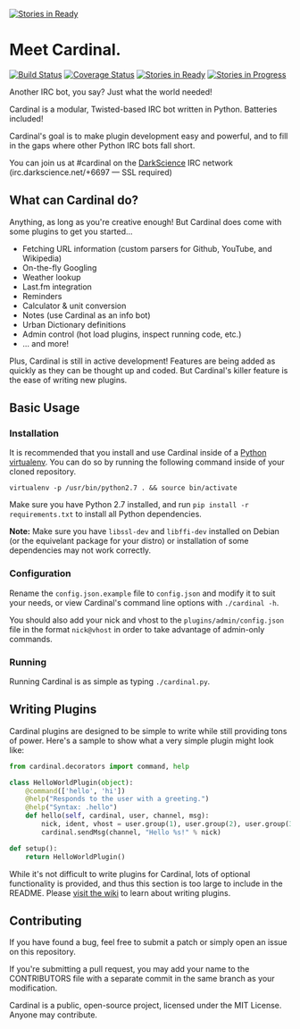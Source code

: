 [![Stories in Ready](https://badge.waffle.io/johnmaguire/cardinal.png?label=ready&title=Ready)](https://waffle.io/johnmaguire/cardinal)
# Meet Cardinal.

[![Build Status](https://travis-ci.org/JohnMaguire/Cardinal.svg?branch=master)](https://travis-ci.org/JohnMaguire/Cardinal) [![Coverage Status](https://coveralls.io/repos/JohnMaguire/Cardinal/badge.svg?branch=master&service=github)](https://coveralls.io/github/JohnMaguire/Cardinal?branch=master) [![Stories in Ready](https://badge.waffle.io/johnmaguire/cardinal.svg?label=ready&title=Ready)](http://waffle.io/johnmaguire/cardinal) [![Stories in Progress](https://badge.waffle.io/johnmaguire/cardinal.svg?label=in+progress&title=In+Progress)](http://waffle.io/johnmaguire/cardinal)

Another IRC bot, you say? Just what the world needed!

Cardinal is a modular, Twisted-based IRC bot written in Python. Batteries included!

Cardinal's goal is to make plugin development easy and powerful, and to fill in the gaps where other Python IRC bots fall short.

You can join us at #cardinal on the [DarkScience](http://www.darkscience.net/) IRC network (irc.darkscience.net/+6697 &mdash; SSL required)

## What can Cardinal do?

Anything, as long as you're creative enough! But Cardinal does come with some plugins to get you started...

* Fetching URL information (custom parsers for Github, YouTube, and Wikipedia)
* On-the-fly Googling
* Weather lookup
* Last.fm integration
* Reminders
* Calculator & unit conversion
* Notes (use Cardinal as an info bot)
* Urban Dictionary definitions
* Admin control (hot load plugins, inspect running code, etc.)
* ... and more!

Plus, Cardinal is still in active development! Features are being added as quickly as they can be thought up and coded. But Cardinal's killer feature is the ease of writing new plugins.

## Basic Usage

### Installation

It is recommended that you install and use Cardinal inside of a [Python virtualenv](http://docs.python-guide.org/en/latest/dev/virtualenvs/). You can do so by running the following command inside of your cloned repository.

`virtualenv -p /usr/bin/python2.7 . && source bin/activate`

Make sure you have Python 2.7 installed, and run `pip install -r requirements.txt` to install all Python dependencies.

**Note:** Make sure you have `libssl-dev` and `libffi-dev` installed on Debian (or the equivelant package for your distro) or installation of some dependencies may not work correctly.

### Configuration

Rename the `config.json.example` file to `config.json` and modify it to suit your needs, or view Cardinal's command line options with `./cardinal -h`.

You should also add your nick and vhost to the `plugins/admin/config.json` file in the format `nick@vhost` in order to take advantage of admin-only commands.

### Running

Running Cardinal is as simple as typing `./cardinal.py`.

## Writing Plugins

Cardinal plugins are designed to be simple to write while still providing tons of power. Here's a sample to show what a very simple plugin might look like:
```python
from cardinal.decorators import command, help

class HelloWorldPlugin(object):
	@command(['hello', 'hi'])
	@help("Responds to the user with a greeting.")
	@help("Syntax: .hello")
    def hello(self, cardinal, user, channel, msg):
        nick, ident, vhost = user.group(1), user.group(2), user.group(3)
        cardinal.sendMsg(channel, "Hello %s!" % nick)

def setup():
    return HelloWorldPlugin()
```

While it's not difficult to write plugins for Cardinal, lots of optional functionality is provided, and thus this section is too large to include in the README. Please [visit the wiki](https://github.com/JohnMaguire/Cardinal/wiki/Writing-Plugins) to learn about writing plugins.

## Contributing

If you have found a bug, feel free to submit a patch or simply open an issue on this repository.

If you're submitting a pull request, you may add your name to the CONTRIBUTORS file with a separate commit in the same branch as your modification.

Cardinal is a public, open-source project, licensed under the MIT License. Anyone may contribute.
